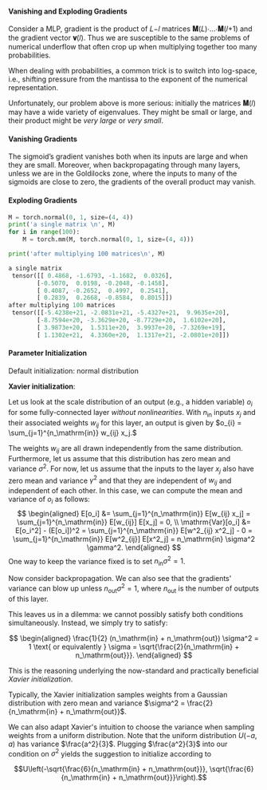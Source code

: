 #### Vanishing and Exploding Gradients

Consider a MLP, gradient is the product of 𝐿−𝑙 matrices **𝐌**(𝐿)⋅…⋅**𝐌**(𝑙+1) and the gradient vector **𝐯**(𝑙). Thus we are susceptible to the same problems of numerical underflow that often crop up when multiplying together too many probabilities. 

When dealing with probabilities, a common trick is to switch into log-space, i.e., shifting pressure from the mantissa to the exponent of the numerical representation. 

Unfortunately, our problem above is more serious: initially the matrices **𝐌**(𝑙) may have a wide variety of eigenvalues. They might be small or large, and their product might be *very large* or *very small*.

#### Vanishing Gradients

The sigmoid’s gradient vanishes both when its inputs are large and when they are small. Moreover, when backpropagating through many layers, unless we are in the Goldilocks zone, where the inputs to many of the sigmoids are close to zero, the gradients of the overall product may vanish.

#### Exploding Gradients

```python
M = torch.normal(0, 1, size=(4, 4))
print('a single matrix \n', M)
for i in range(100):
    M = torch.mm(M, torch.normal(0, 1, size=(4, 4)))

print('after multiplying 100 matrices\n', M)

a single matrix
 tensor([[ 0.4868, -1.6793, -1.1682,  0.0326],
        [-0.5070,  0.0198, -0.2048, -0.1458],
        [ 0.4087, -0.2652,  0.4997,  0.2541],
        [ 0.2839,  0.2668, -0.8584,  0.8015]])
after multiplying 100 matrices
 tensor([[-5.4238e+21, -2.0831e+21, -5.4327e+21,  9.9635e+20],
        [-8.7594e+20, -3.3629e+20, -8.7729e+20,  1.6102e+20],
        [ 3.9873e+20,  1.5311e+20,  3.9937e+20, -7.3269e+19],
        [ 1.1302e+21,  4.3360e+20,  1.1317e+21, -2.0801e+20]])
```

#### Parameter Initialization

Default initialization: normal distribution

**Xavier initialization**: 

Let us look at the scale distribution of an output (e.g., a hidden variable) $o_{i}$ for some fully-connected layer *without nonlinearities*. With $n_\mathrm{in}$ inputs $x_j$ and their associated weights $w_{ij}$ for this layer, an output is given by $o_{i} = \sum_{j=1}^{n_\mathrm{in}} w_{ij} x_j.$

The weights $w_{ij}$ are all drawn independently from the same distribution. Furthermore, let us assume that this distribution has zero mean and variance $\sigma^2$. For now, let us assume that the inputs to the layer $x_j$ also have zero mean and variance $\gamma^2$ and that they are independent of $w_{ij}$ and independent of each other. In this case, we can compute the mean and variance of $o_i$ as follows:
$$
\begin{aligned} 
E[o_i] &= \sum_{j=1}^{n_\mathrm{in}} E[w_{ij} x_j] = \sum_{j=1}^{n_\mathrm{in}} E[w_{ij}] E[x_j] = 0, \\ \mathrm{Var}[o_i] &= E[o_i^2] - (E[o_i])^2  = \sum_{j=1}^{n_\mathrm{in}} E[w^2_{ij} x^2_j] - 0  = \sum_{j=1}^{n_\mathrm{in}} E[w^2_{ij}] E[x^2_j] = n_\mathrm{in} \sigma^2 \gamma^2. 
\end{aligned}
$$
One way to keep the variance fixed is to set $n_\mathrm{in} \sigma^2 = 1$. 

Now consider backpropagation. We can also see that the gradients' variance can blow up unless $n_\mathrm{out} \sigma^2 = 1$, where $n_\mathrm{out}$ is the number of outputs of this layer. 

This leaves us in a dilemma: we cannot possibly satisfy both conditions simultaneously. Instead, we simply try to satisfy:

$$ \begin{aligned} \frac{1}{2} (n_\mathrm{in} + n_\mathrm{out}) \sigma^2 = 1 \text{ or equivalently } \sigma = \sqrt{\frac{2}{n_\mathrm{in} + n_\mathrm{out}}}. \end{aligned} $$

This is the reasoning underlying the now-standard and practically beneficial *Xavier initialization*. 

Typically, the Xavier initialization samples weights from a Gaussian distribution with zero mean and variance $\sigma^2 = \frac{2}{n_\mathrm{in} + n_\mathrm{out}}$. 

We can also adapt Xavier's intuition to choose the variance when sampling weights from a uniform distribution. Note that the uniform distribution $U(-a, a)$ has variance $\frac{a^2}{3}$. Plugging $\frac{a^2}{3}$ into our condition on $\sigma^2$ yields the suggestion to initialize according to

$$U\left(-\sqrt{\frac{6}{n_\mathrm{in} + n_\mathrm{out}}}, \sqrt{\frac{6}{n_\mathrm{in} + n_\mathrm{out}}}\right).$$













